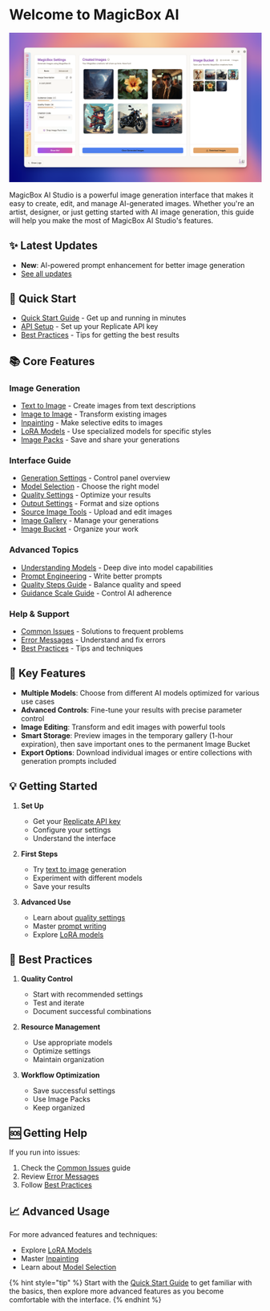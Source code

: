 # Welcome to MagicBox AI

![MagicBox Studio Interface](../public/flux-image-creator.png)

MagicBox AI Studio is a powerful image generation interface that makes it easy to create, edit, and manage AI-generated images. Whether you're an artist, designer, or just getting started with AI image generation, this guide will help you make the most of MagicBox AI Studio's features.

## ✨ Latest Updates
- **New**: AI-powered prompt enhancement for better image generation
- [See all updates](whats-new.md)

## 🚀 Quick Start

- [Quick Start Guide](getting-started/quick-start.md) - Get up and running in minutes
- [API Setup](getting-started/api-setup.md) - Set up your Replicate API key
- [Best Practices](help/best-practices.md) - Tips for getting the best results

## 📚 Core Features

### Image Generation
- [Text to Image](features/text-to-image.md) - Create images from text descriptions
- [Image to Image](features/image-to-image.md) - Transform existing images
- [Inpainting](features/inpainting.md) - Make selective edits to images
- [LoRA Models](features/lora-models.md) - Use specialized models for specific styles
- [Image Packs](features/image-packs.md) - Save and share your generations

### Interface Guide
- [Generation Settings](interface/generation-settings.md) - Control panel overview
- [Model Selection](interface/model-selection.md) - Choose the right model
- [Quality Settings](interface/quality-settings.md) - Optimize your results
- [Output Settings](interface/output-settings.md) - Format and size options
- [Source Image Tools](interface/source-image-tools.md) - Upload and edit images
- [Image Gallery](interface/image-gallery.md) - Manage your generations
- [Image Bucket](interface/image-bucket.md) - Organize your work

### Advanced Topics
- [Understanding Models](advanced/models.md) - Deep dive into model capabilities
- [Prompt Engineering](advanced/prompts.md) - Write better prompts
- [Quality Steps Guide](advanced/quality-steps.md) - Balance quality and speed
- [Guidance Scale Guide](advanced/guidance-scale.md) - Control AI adherence

### Help & Support
- [Common Issues](help/common-issues.md) - Solutions to frequent problems
- [Error Messages](help/error-messages.md) - Understand and fix errors
- [Best Practices](help/best-practices.md) - Tips and techniques

## 🎯 Key Features

- **Multiple Models**: Choose from different AI models optimized for various use cases
- **Advanced Controls**: Fine-tune your results with precise parameter control
- **Image Editing**: Transform and edit images with powerful tools
- **Smart Storage**: Preview images in the temporary gallery (1-hour expiration), then save important ones to the permanent Image Bucket
- **Export Options**: Download individual images or entire collections with generation prompts included

## 💡 Getting Started

1. **Set Up**
   - Get your [Replicate API key](getting-started/api-setup.md)
   - Configure your settings
   - Understand the interface

2. **First Steps**
   - Try [text to image](features/text-to-image.md) generation
   - Experiment with different models
   - Save your results

3. **Advanced Use**
   - Learn about [quality settings](interface/quality-settings.md)
   - Master [prompt writing](advanced/prompts.md)
   - Explore [LoRA models](features/lora-models.md)

## 🔧 Best Practices

1. **Quality Control**
   - Start with recommended settings
   - Test and iterate
   - Document successful combinations

2. **Resource Management**
   - Use appropriate models
   - Optimize settings
   - Maintain organization

3. **Workflow Optimization**
   - Save successful settings
   - Use Image Packs
   - Keep organized

## 🆘 Getting Help

If you run into issues:
1. Check the [Common Issues](help/common-issues.md) guide
2. Review [Error Messages](help/error-messages.md)
3. Follow [Best Practices](help/best-practices.md)

## 📈 Advanced Usage

For more advanced features and techniques:
- Explore [LoRA Models](features/lora-models.md)
- Master [Inpainting](features/inpainting.md)
- Learn about [Model Selection](interface/model-selection.md)

{% hint style="tip" %}
Start with the [Quick Start Guide](getting-started/quick-start.md) to get familiar with the basics, then explore more advanced features as you become comfortable with the interface.
{% endhint %}
